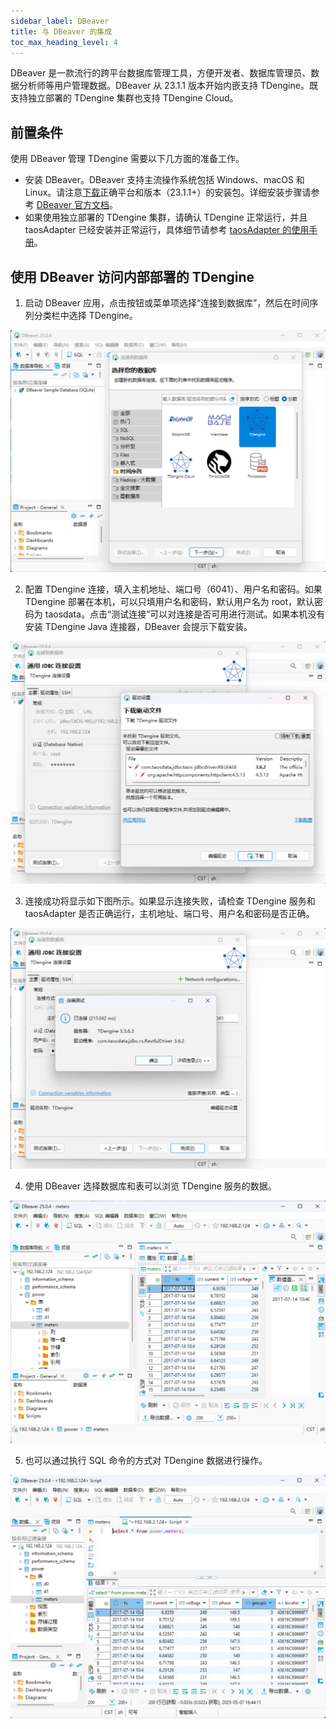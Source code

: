 ```yaml
---
sidebar_label: DBeaver
title: 与 DBeaver 的集成
toc_max_heading_level: 4
---
```


DBeaver 是一款流行的跨平台数据库管理工具，方便开发者、数据库管理员、数据分析师等用户管理数据。DBeaver 从 23.1.1 版本开始内嵌支持 TDengine。既支持独立部署的 TDengine 集群也支持 TDengine Cloud。

## 前置条件

使用 DBeaver 管理 TDengine 需要以下几方面的准备工作。

- 安装 DBeaver。DBeaver 支持主流操作系统包括 Windows、macOS 和 Linux。请注意[下载](https://dbeaver.io/download/)正确平台和版本（23.1.1+）的安装包。详细安装步骤请参考 [DBeaver 官方文档](https://github.com/dbeaver/dbeaver/wiki/Installation)。
- 如果使用独立部署的 TDengine 集群，请确认 TDengine 正常运行，并且 taosAdapter 已经安装并正常运行，具体细节请参考 [taosAdapter 的使用手册](../../../reference/components/taosadapter)。

## 使用 DBeaver 访问内部部署的 TDengine

1. 启动 DBeaver 应用，点击按钮或菜单项选择“连接到数据库”，然后在时间序列分类栏中选择 TDengine。

 ![DBeaver 连接 TDengine](./dbeaver/dbeaver-connect-tdengine-zh.webp)

2. 配置 TDengine 连接，填入主机地址、端口号（6041）、用户名和密码。如果 TDengine 部署在本机，可以只填用户名和密码，默认用户名为 root，默认密码为 taosdata。点击“测试连接”可以对连接是否可用进行测试。如果本机没有安装 TDengine Java
 连接器，DBeaver 会提示下载安装。

 ![配置 TDengine 连接](./dbeaver/dbeaver-config-tdengine-zh.webp)

3. 连接成功将显示如下图所示。如果显示连接失败，请检查 TDengine 服务和 taosAdapter 是否正确运行，主机地址、端口号、用户名和密码是否正确。

 ![连接成功](./dbeaver/dbeaver-connect-tdengine-test-zh.webp)

4. 使用 DBeaver 选择数据库和表可以浏览 TDengine 服务的数据。

 ![DBeaver 浏览 TDengine 数据](./dbeaver/dbeaver-browse-data-zh.webp)

5. 也可以通过执行 SQL 命令的方式对 TDengine 数据进行操作。

 ![DBeaver SQL 命令](./dbeaver/dbeaver-sql-execution-zh.webp)
